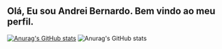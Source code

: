 ## Olá, Eu sou Andrei Bernardo. Bem vindo ao meu perfil.
[![Anurag's GitHub stats](https://github-readme-stats.vercel.app/api?username=GhossTYyy)](https://github.com/anuraghazra/github-readme-stats)
![Anurag's GitHub stats](https://github-readme-stats.vercel.app/api?username=GhossTYyy&show_icons=true)
